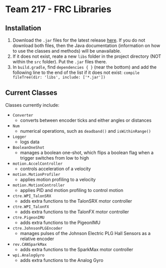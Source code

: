 # Team 217 - FRC Libraries

## Installation

1) Download the `.jar` files for the latest release [here](https://github.com/Team217/FRC-217-Libraries/releases/latest/). If you do not download both files, then the Java documentation (information on how to use the classes and methods) will be unavailable.
2) If it does not exist, reate a new `libs` folder in the project directory (NOT within the `src` folder). Put the `.jar` files there.
3) In `build.gradle`, find `dependencies { }` (near the bottom) and add the following line to the end of the list if it does not exist: `compile fileTree(dir: 'libs', include: ['*.jar'])`

## Current Classes

Classes currently include:

- `Converter`
  - converts between encoder ticks and either angles or distances
- `Num`
  - numerical operations, such as `deadband()` and `isWithinRange()`
- `Logger`
  - logs data
- `BooleanOneShot`
  - manages a boolean one-shot, which flips a boolean flag when a trigger switches from low to high
- `motion.AccelController`
  - controls acceleration of a velocity
- `motion.MotionProfiler`
  - applies motion profiling to a velocity
- `motion.MotionController`
  - applies PID and motion profiling to control motion
- `ctre.WPI_TalonSRX`
  - adds extra functions to the TalonSRX motor controller
- `ctre.WPI_TalonFX`
  - adds extra functions to the TalonFX motor controller
- `ctre.PigeonIMU`
  - adds extra functions to the PigeonIMU
- `ctre.JohnsonPLGEncoder`
  - manages pulses of the Johnson Electric PLG Hall Sensors as a relative encoder
- `rev.CANSparkMax`
  - adds extra functions to the SparkMax motor controller
- `wpi.AnalogGyro`
  - adds extra functions to the Analog Gyro
